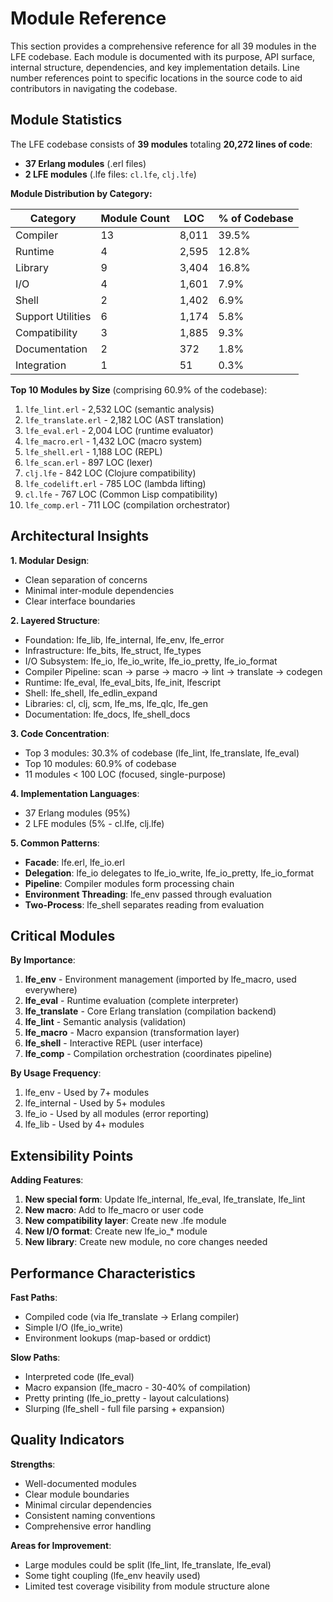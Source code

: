# Module Reference

This section provides a comprehensive reference for all 39 modules in the LFE codebase. Each module is documented with its purpose, API surface, internal structure, dependencies, and key implementation details. Line number references point to specific locations in the source code to aid contributors in navigating the codebase.

## Module Statistics

The LFE codebase consists of **39 modules** totaling **20,272 lines of code**:

- **37 Erlang modules** (.erl files)
- **2 LFE modules** (.lfe files: `cl.lfe`, `clj.lfe`)

**Module Distribution by Category:**

| Category | Module Count | LOC | % of Codebase |
|----------|--------------|-----|---------------|
| Compiler | 13 | 8,011 | 39.5% |
| Runtime | 4 | 2,595 | 12.8% |
| Library | 9 | 3,404 | 16.8% |
| I/O | 4 | 1,601 | 7.9% |
| Shell | 2 | 1,402 | 6.9% |
| Support Utilities | 6 | 1,174 | 5.8% |
| Compatibility | 3 | 1,885 | 9.3% |
| Documentation | 2 | 372 | 1.8% |
| Integration | 1 | 51 | 0.3% |

**Top 10 Modules by Size** (comprising 60.9% of the codebase):

1. `lfe_lint.erl` - 2,532 LOC (semantic analysis)
2. `lfe_translate.erl` - 2,182 LOC (AST translation)
3. `lfe_eval.erl` - 2,004 LOC (runtime evaluator)
4. `lfe_macro.erl` - 1,432 LOC (macro system)
5. `lfe_shell.erl` - 1,188 LOC (REPL)
6. `lfe_scan.erl` - 897 LOC (lexer)
7. `clj.lfe` - 842 LOC (Clojure compatibility)
8. `lfe_codelift.erl` - 785 LOC (lambda lifting)
9. `cl.lfe` - 767 LOC (Common Lisp compatibility)
10. `lfe_comp.erl` - 711 LOC (compilation orchestrator)

## Architectural Insights

**1. Modular Design**:

- Clean separation of concerns
- Minimal inter-module dependencies
- Clear interface boundaries

**2. Layered Structure**:

- Foundation: lfe_lib, lfe_internal, lfe_env, lfe_error
- Infrastructure: lfe_bits, lfe_struct, lfe_types
- I/O Subsystem: lfe_io, lfe_io_write, lfe_io_pretty, lfe_io_format
- Compiler Pipeline: scan → parse → macro → lint → translate → codegen
- Runtime: lfe_eval, lfe_eval_bits, lfe_init, lfescript
- Shell: lfe_shell, lfe_edlin_expand
- Libraries: cl, clj, scm, lfe_ms, lfe_qlc, lfe_gen
- Documentation: lfe_docs, lfe_shell_docs

**3. Code Concentration**:

- Top 3 modules: 30.3% of codebase (lfe_lint, lfe_translate, lfe_eval)
- Top 10 modules: 60.9% of codebase
- 11 modules < 100 LOC (focused, single-purpose)

**4. Implementation Languages**:

- 37 Erlang modules (95%)
- 2 LFE modules (5% - cl.lfe, clj.lfe)

**5. Common Patterns**:

- **Facade**: lfe.erl, lfe_io.erl
- **Delegation**: lfe_io delegates to lfe_io_write, lfe_io_pretty, lfe_io_format
- **Pipeline**: Compiler modules form processing chain
- **Environment Threading**: lfe_env passed through evaluation
- **Two-Process**: lfe_shell separates reading from evaluation

## Critical Modules

**By Importance**:

1. **lfe_env** - Environment management (imported by lfe_macro, used everywhere)
2. **lfe_eval** - Runtime evaluation (complete interpreter)
3. **lfe_translate** - Core Erlang translation (compilation backend)
4. **lfe_lint** - Semantic analysis (validation)
5. **lfe_macro** - Macro expansion (transformation layer)
6. **lfe_shell** - Interactive REPL (user interface)
7. **lfe_comp** - Compilation orchestration (coordinates pipeline)

**By Usage Frequency**:

1. lfe_env - Used by 7+ modules
2. lfe_internal - Used by 5+ modules
3. lfe_io - Used by all modules (error reporting)
4. lfe_lib - Used by 4+ modules

## Extensibility Points

**Adding Features**:

1. **New special form**: Update lfe_internal, lfe_eval, lfe_translate, lfe_lint
2. **New macro**: Add to lfe_macro or user code
3. **New compatibility layer**: Create new .lfe module
4. **New I/O format**: Create new lfe_io_* module
5. **New library**: Create new module, no core changes needed

## Performance Characteristics

**Fast Paths**:

- Compiled code (via lfe_translate → Erlang compiler)
- Simple I/O (lfe_io_write)
- Environment lookups (map-based or orddict)

**Slow Paths**:

- Interpreted code (lfe_eval)
- Macro expansion (lfe_macro - 30-40% of compilation)
- Pretty printing (lfe_io_pretty - layout calculations)
- Slurping (lfe_shell - full file parsing + expansion)

## Quality Indicators

**Strengths**:

- Well-documented modules
- Clear module boundaries
- Minimal circular dependencies
- Consistent naming conventions
- Comprehensive error handling

**Areas for Improvement**:

- Large modules could be split (lfe_lint, lfe_translate, lfe_eval)
- Some tight coupling (lfe_env heavily used)
- Limited test coverage visibility from module structure alone
